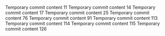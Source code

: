 Temporary commit content 11
Temporary commit content 14
Temporary commit content 17
Temporary commit content 25
Temporary commit content 76
Temporary commit content 91
Temporary commit content 113
Temporary commit content 114
Temporary commit content 115
Temporary commit content 126
